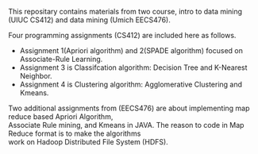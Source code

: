This repositary contains materials from two course, intro to data mining (UIUC CS412) and data mining (Umich EECS476).

Four programming assignments (CS412) are included here as follows.
- Assignment 1(Apriori algorithm) and 2(SPADE algorithm) focused on Associate-Rule Learning. 
- Assignment 3 is Classifcation algorithm: Decision Tree and K-Nearest Neighbor.
- Assignment 4 is Clustering algorithm: Agglomerative Clustering and Kmeans.

Two additional assignments from (EECS476) are about implementing map reduce based Apriori Algorithm, \
Associate Rule mining, and Kmeans in JAVA. The reason to code in Map Reduce format is to make the algorithms \
work on Hadoop Distributed File System (HDFS).
